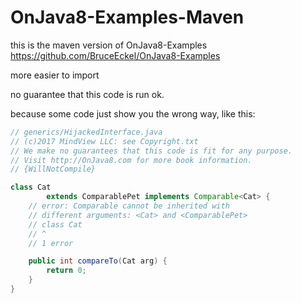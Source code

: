 # OnJava8-Examples-Maven

this is the maven version of OnJava8-Examples https://github.com/BruceEckel/OnJava8-Examples

more easier to import

no guarantee that this code is run ok.

because some code just show you the wrong way, like this:

```java
// generics/HijackedInterface.java
// (c)2017 MindView LLC: see Copyright.txt
// We make no guarantees that this code is fit for any purpose.
// Visit http://OnJava8.com for more book information.
// {WillNotCompile}

class Cat
        extends ComparablePet implements Comparable<Cat> {
    // error: Comparable cannot be inherited with
    // different arguments: <Cat> and <ComparablePet>
    // class Cat
    // ^
    // 1 error

    public int compareTo(Cat arg) {
        return 0;
    }
}

```
